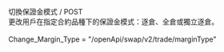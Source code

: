 切換保證金模式 / POST \
更改用戶在指定合約品種下的保證金模式：逐倉、全倉或獨立逐倉。\
\
Change_Margin_Type = "/openApi/swap/v2/trade/marginType"
